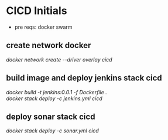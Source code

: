 # CICD Initials

* pre reqs: docker swarm

## create network docker
<i>docker network create --driver overlay cicd</i>

## build image and deploy jenkins stack cicd
<i>docker build -t jenkins:0.0.1 -f Dockerfile .</i><br>
<i>docker stack deploy -c jenkins.yml cicd</i>

## deploy sonar stack cicd
<i>docker stack deploy -c sonar.yml cicd</i>